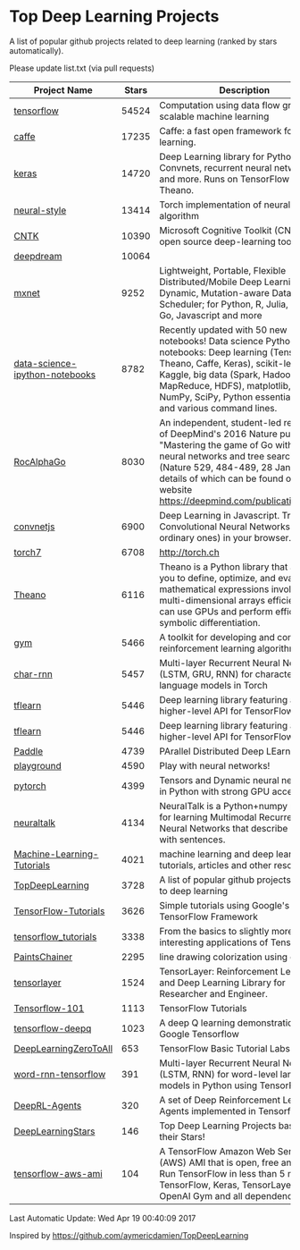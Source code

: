 # Top Deep Learning Projects
A list of popular github projects related to deep learning (ranked by stars automatically).

Please update list.txt (via pull requests)

| Project Name| Stars | Description 
| ------- | ------ | ------  
| [tensorflow](https://github.com/tensorflow/tensorflow) | 54524 | Computation using data flow graphs for scalable machine learning |  
| [caffe](https://github.com/BVLC/caffe) | 17235 | Caffe: a fast open framework for deep learning. |  
| [keras](https://github.com/fchollet/keras) | 14720 | Deep Learning library for Python. Convnets, recurrent neural networks, and more. Runs on TensorFlow or Theano. |  
| [neural-style](https://github.com/jcjohnson/neural-style) | 13414 | Torch implementation of neural style algorithm |  
| [CNTK](https://github.com/Microsoft/CNTK) | 10390 | Microsoft Cognitive Toolkit (CNTK), an open source deep-learning toolkit |  
| [deepdream](https://github.com/google/deepdream) | 10064 |  |  
| [mxnet](https://github.com/dmlc/mxnet) | 9252 | Lightweight, Portable, Flexible Distributed/Mobile Deep Learning with Dynamic, Mutation-aware Dataflow Dep Scheduler; for Python, R, Julia, Scala, Go, Javascript and more |  
| [data-science-ipython-notebooks](https://github.com/donnemartin/data-science-ipython-notebooks) | 8782 | Recently updated with 50 new notebooks! Data science Python notebooks: Deep learning (TensorFlow, Theano, Caffe, Keras), scikit-learn, Kaggle, big data (Spark, Hadoop MapReduce, HDFS), matplotlib, pandas, NumPy, SciPy, Python essentials, AWS, and various command lines. |  
| [RocAlphaGo](https://github.com/Rochester-NRT/RocAlphaGo) | 8030 | An independent, student-led replication of DeepMind's 2016 Nature publication, "Mastering the game of Go with deep neural networks and tree search" (Nature 529, 484-489, 28 Jan 2016), details of which can be found on their website https://deepmind.com/publications.html. |  
| [convnetjs](https://github.com/karpathy/convnetjs) | 6900 | Deep Learning in Javascript. Train Convolutional Neural Networks (or ordinary ones) in your browser. |  
| [torch7](https://github.com/torch/torch7) | 6708 | http://torch.ch |  
| [Theano](https://github.com/Theano/Theano) | 6116 | Theano is a Python library that allows you to define, optimize, and evaluate mathematical expressions involving multi-dimensional arrays efficiently. It can use GPUs and perform efficient symbolic differentiation. |  
| [gym](https://github.com/openai/gym) | 5466 | A toolkit for developing and comparing reinforcement learning algorithms. |  
| [char-rnn](https://github.com/karpathy/char-rnn) | 5457 | Multi-layer Recurrent Neural Networks (LSTM, GRU, RNN) for character-level language models in Torch |  
| [tflearn](https://github.com/tflearn/tflearn) | 5446 | Deep learning library featuring a higher-level API for TensorFlow. |  
| [tflearn](https://github.com/tflearn/tflearn) | 5446 | Deep learning library featuring a higher-level API for TensorFlow. |  
| [Paddle](https://github.com/PaddlePaddle/Paddle) | 4739 | PArallel Distributed Deep LEarning |  
| [playground](https://github.com/tensorflow/playground) | 4590 | Play with neural networks! |  
| [pytorch](https://github.com/pytorch/pytorch) | 4399 | Tensors and Dynamic neural networks in Python  with strong GPU acceleration |  
| [neuraltalk](https://github.com/karpathy/neuraltalk) | 4134 | NeuralTalk is a Python+numpy project for learning Multimodal Recurrent Neural Networks that describe images with sentences. |  
| [Machine-Learning-Tutorials](https://github.com/ujjwalkarn/Machine-Learning-Tutorials) | 4021 | machine learning and deep learning tutorials, articles and other resources  |  
| [TopDeepLearning](https://github.com/aymericdamien/TopDeepLearning) | 3728 | A list of popular github projects related to deep learning |  
| [TensorFlow-Tutorials](https://github.com/nlintz/TensorFlow-Tutorials) | 3626 | Simple tutorials using Google's TensorFlow Framework |  
| [tensorflow_tutorials](https://github.com/pkmital/tensorflow_tutorials) | 3338 | From the basics to slightly more interesting applications of Tensorflow |  
| [PaintsChainer](https://github.com/pfnet/PaintsChainer) | 2295 | line drawing colorization using chainer |  
| [tensorlayer](https://github.com/zsdonghao/tensorlayer) | 1524 | TensorLayer: Reinforcement Learning and Deep Learning Library for Researcher and Engineer. |  
| [Tensorflow-101](https://github.com/sjchoi86/Tensorflow-101) | 1113 | TensorFlow Tutorials |  
| [tensorflow-deepq](https://github.com/nivwusquorum/tensorflow-deepq) | 1023 | A deep Q learning demonstration using Google Tensorflow |  
| [DeepLearningZeroToAll](https://github.com/hunkim/DeepLearningZeroToAll) | 653 | TensorFlow Basic Tutorial Labs |  
| [word-rnn-tensorflow](https://github.com/hunkim/word-rnn-tensorflow) | 391 | Multi-layer Recurrent Neural Networks (LSTM, RNN) for word-level language models in Python using TensorFlow. |  
| [DeepRL-Agents](https://github.com/awjuliani/DeepRL-Agents) | 320 | A set of Deep Reinforcement Learning Agents implemented in Tensorflow. |  
| [DeepLearningStars](https://github.com/hunkim/DeepLearningStars) | 146 | Top Deep Learning Projects based on their Stars! |  
| [tensorflow-aws-ami](https://github.com/ritchieng/tensorflow-aws-ami) | 104 | A TensorFlow Amazon Web Service (AWS) AMI that is open, free and works. Run TensorFlow in less than 5 minutes. TensorFlow, Keras, TensorLayer, OpenAI Gym and all dependencies. |  

Last Automatic Update: Wed Apr 19 00:40:09 2017

Inspired by https://github.com/aymericdamien/TopDeepLearning